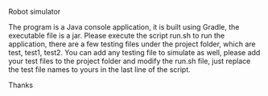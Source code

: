 Robot simulator

The program is a Java console application, it is built using Gradle, the executable file is a jar.
Please execute the script run.sh to run the application, there are a few testing files under the project folder, which are test, test1, test2. You can add any testing file to simulate as well, please add your test files to the project folder and modify the run.sh file, just replace the test file names to yours in the last line of the script. 

Thanks